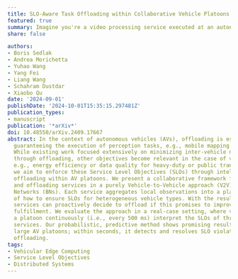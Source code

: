 ```yaml
---
title: SLO-Aware Task Offloading within Collaborative Vehicle Platoons
featured: true
summary: Imagine you're a video processing service executed at an autonomous vehicle; in case you're struggling, which vehicle can best fulfill your resuirements and what are the implications to co-located services?
share: false

authors:
- Boris Sedlak
- Andrea Morichetta
- Yuhao Wang
- Yang Fei
- Liang Wang
- Schahram Dustdar
- Xiaobo Qu
date: '2024-09-01'
publishDate: '2024-10-01T15:35:15.297481Z'
publication_types:
- manuscript
publication: '*arXiv*'
doi: 10.48550/arXiv.2409.17667
abstract: In the context of autonomous vehicles (AVs), offloading is essential for
  guaranteeing the execution of perception tasks, e.g., mobile mapping or object detection.
  While existing work focused extensively on minimizing inter-vehicle networking latency
  through offloading, other objectives become relevant in the case of vehicle platoons,
  e.g., energy efficiency or data quality for heavy-duty or public transport. Therefore,
  we aim to enforce these Service Level Objectives (SLOs) through intelligent task
  offloading within AV platoons. We present a collaborative framework for handling
  and offloading services in a purely Vehicle-to-Vehicle approach (V2V) based on Bayesian
  Networks (BNs). Each service aggregates local observations into a platoon-wide understanding
  of how to ensure SLOs for heterogeneous vehicle types. With the resulting models,
  services can proactively decide to offload if this promises to improve global SLO
  fulfillment. We evaluate the approach in a real-case setting, where vehicles in
  a platoon continuously (i.e., every 500 ms) interpret the SLOs of three actual perception
  services. Our probabilistic, predictive method shows promising results in handling
  large AV platoons; within seconds, it detects and resolves SLO violations through
  offloading.
tags:
- Vehicular Edge Computing
- Service Level Objectives
- Distributed Systems
---
```

